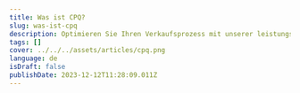```yaml
---
title: Was ist CPQ?
slug: was-ist-cpq
description: Optimieren Sie Ihren Verkaufsprozess mit unserer leistungsstarken CPQ (Konfigurieren, Preisgestalten, Angebot) Software.
tags: []
cover: ../../../assets/articles/cpq.png
language: de
isDraft: false
publishDate: 2023-12-12T11:28:09.011Z
---
```

